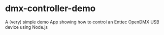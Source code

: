 # dmx-controller-demo
A (very) simple demo App showing how to control an Enttec OpenDMX USB device using Node.js
